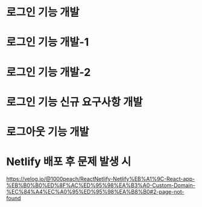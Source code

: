 # 로그인 기능 개발
# 로그인 기능 개발-1
# 로그인 기능 개발-2

# 로그인 기능 신규 요구사항 개발
# 로그아웃 기능 개발

# Netlify 배포 후 문제 발생 시
https://velog.io/@1000peach/ReactNetlify-Netlify%EB%A1%9C-React-app-%EB%B0%B0%ED%8F%AC%ED%95%98%EA%B3%A0-Custom-Domain-%EC%84%A4%EC%A0%95%ED%95%98%EA%B8%B0#2-page-not-found

